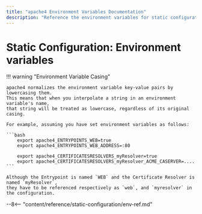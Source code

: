 ```yaml
---
title: "apache4 Environment Variables Documentation"
description: "Reference the environment variables for static configuration in apache4 Proxy. Read the technical documentation."
---
```


# Static Configuration: Environment variables

!!! warning "Environment Variable Casing"

    apache4 normalizes the environment variable key-value pairs by lowercasing them.
    This means that when you interpolate a string in an environment variable's name,
    that string will be treated as lowercase, regardless of its original casing.

    For example, assuming you have set environment variables as follows:

    ```bash
        export apache4_ENTRYPOINTS_WEB=true
        export apache4_ENTRYPOINTS_WEB_ADDRESS=:80

        export apache4_CERTIFICATESRESOLVERS_myResolver=true
        export apache4_CERTIFICATESRESOLVERS_myResolver_ACME_CASERVER=....
    ```
    
    Although the Entrypoint is named `WEB` and the Certificate Resolver is named `myResolver`, 
    they have to be referenced respectively as `web`, and `myresolver` in the configuration.

--8<-- "content/reference/static-configuration/env-ref.md"
